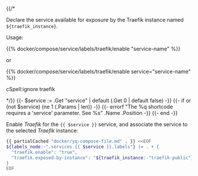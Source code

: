 {{/*

Declare the service available for exposure by the Traefik instance named
`${traefik_instance}`.

Usage:

  {{% docker/compose/service/labels/traefik/enable "service-name" %}}

or

  {{% docker/compose/service/labels/traefik/enable service="service-name" %}}

cSpell:ignore traefik

*/}}
{{- $service := .Get "service" | default (.Get 0 | default false) -}}
{{- if or (not $service) (ne 1 (.Params | len)) -}}
  {{-
    errorf
    "The %q shortcode requires a 'service' parameter. See %s"
    .Name .Position
  -}}
{{- end -}}

Enable _Traefik_ for the `{{ $service }}` service,
and associate the service to the selected _Traefik_ instance:

```bash
{{ partialCached "docker/yq-compose-file.md" . }} <<EOF
${labels_node:-".services.{{ $service }}.labels"} |= . + {
  "traefik.enable": "true",
  "traefik.exposed-by-instance": "${traefik_instance:-"traefik-public"}"
}
EOF
```
